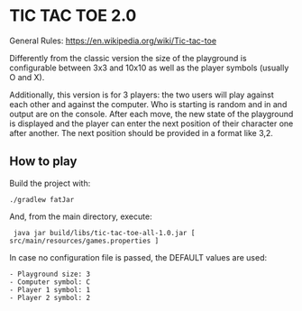 # TIC TAC TOE 2.0

General Rules: https://en.wikipedia.org/wiki/Tic-tac-toe

Differently from the classic version the size of the playground is configurable between 3x3 and 10x10 as well as the player symbols (usually O and X).

Additionally, this version is for 3 players: the two users will play against each other and against the computer. Who is starting is random and in and output are on the console.
After each move, the new state of the playground is displayed and the player can enter the next position of their character one after another. The next position should be provided in a format like 3,2.


## How to play

Build the project with:

`` ./gradlew fatJar ``

And, from the main directory, execute:

`` java jar build/libs/tic-tac-toe-all-1.0.jar [ src/main/resources/games.properties ]``

In case no configuration file is passed, the DEFAULT values are used:

    - Playground size: 3
    - Computer symbol: C
    - Player 1 symbol: 1
    - Player 2 symbol: 2
